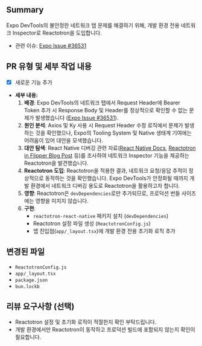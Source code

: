 ## Summary

Expo DevTools의 불안정한 네트워크 탭 문제를 해결하기 위해, 개발 환경 전용 네트워크 Inspector로 Reactotron을 도입합니다.

- 관련 이슈: [Expo Issue #36531](https://github.com/expo/expo/issues/36531)

## PR 유형 및 세부 작업 내용

- [x] 새로운 기능 추가

- **세부 내용:**
  1.  **배경**: Expo DevTools의 네트워크 탭에서 Request Header에 Bearer Token 추가 시 Response Body 및 Header를 정상적으로 확인할 수 없는 문제가 발생했습니다 ([Expo Issue #36531](https://github.com/expo/expo/issues/36531)).
  2.  **원인 분석**: Axios 및 Ky 사용 시 Request Header 수정 로직에서 문제가 발생하는 것을 확인했으나, Expo의 Tooling System 및 Native 생태계 기여에는 어려움이 있어 대안을 모색했습니다.
  3.  **대안 탐색**: React Native 디버깅 관련 자료([React Native Docs](https://reactnative.dev/docs/debugging), [Reactotron in Flipper Blog Post](https://shift.infinite.red/better-react-native-debugging-with-reactotron-in-flipper-6b823af29220) 등)를 조사하여 네트워크 Inspector 기능을 제공하는 Reactotron을 발견했습니다.
  4.  **Reactotron 도입**: Reactotron을 적용한 결과, 네트워크 요청/응답 추적이 정상적으로 동작하는 것을 확인했습니다. Expo DevTools가 안정화될 때까지 개발 환경에서 네트워크 디버깅 용도로 Reactotron을 활용하고자 합니다.
  5.  **영향**: Reactotron은 `devDependencies`로만 추가되므로, 프로덕션 번들 사이즈에는 영향을 미치지 않습니다.
  6.  **구현**:
      - `reactotron-react-native` 패키지 설치 (`devDependencies`)
      - Reactotron 설정 파일 생성 (`ReactotronConfig.js`)
      - 앱 진입점(`app/_layout.tsx`)에 개발 환경 전용 초기화 로직 추가

## 변경된 파일

- `ReactotronConfig.js`
- `app/_layout.tsx`
- `package.json`
- `bun.lockb`

## 리뷰 요구사항 (선택)

- Reactotron 설정 및 초기화 로직이 적절한지 확인 부탁드립니다.
- 개발 환경에서만 Reactotron이 동작하고 프로덕션 빌드에 포함되지 않는지 확인이 필요합니다.
